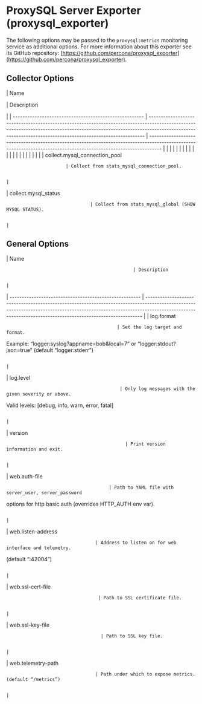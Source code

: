 # ProxySQL Server Exporter (proxysql_exporter)

The following options may be passed to the `proxysql:metrics` monitoring
service as additional options. For more information about this exporter see its
GitHub repository: [https://github.com/percona/proxysql_exporter](https://github.com/percona/proxysql_exporter).

## Collector Options

| Name

 | Description

 |
| ------------------------------------------------------ | ---------------------------------------------------------------------------------------------------------------------------------------------------------------------------------------------------------------------------------------- | ----------------------------------------------------------------------------------------------------------------------------------------------------------------- |  |  |  |  |  |  |  |  |  |  |  |  |  |  |  |  |  |  |  |  |
| collect.mysql_connection_pool

                          | Collect from stats_mysql_connection_pool.

                                                                                                                                                                                                |
| collect.mysql_status

                                   | Collect from stats_mysql_global (SHOW MYSQL STATUS).

                                                                                                                                                                                     |
## General Options

| Name

                                                   | Description

                                                                                                                                                                                                                              |
| ------------------------------------------------------ | ---------------------------------------------------------------------------------------------------------------------------------------------------------------------------------------------------------------------------------------- |
| log.format

                                             | Set the log target and format.
Example: “logger:syslog?appname=bob&local=7” or
“logger:stdout?json=true” (default “logger:stderr”)

                                                                                                       |
| log.level

                                              | Only log messages with the given severity or above.
Valid levels: [debug, info, warn, error, fatal]

                                                                                                                                      |
| version

                                                | Print version information and exit.

                                                                                                                                                                                                      |
| web.auth-file

                                          | Path to YAML file with server_user, server_password
options for http basic auth (overrides HTTP_AUTH env var).

                                                                                                                           |
| web.listen-address

                                     | Address to listen on for web interface and telemetry.
(default “:42004”)

                                                                                                                                                                 |
| web.ssl-cert-file

                                      | Path to SSL certificate file.

                                                                                                                                                                                                            |
| web.ssl-key-file

                                       | Path to SSL key file.

                                                                                                                                                                                                                    |
| web.telemetry-path

                                     | Path under which to expose metrics. (default “/metrics”)

                                                                                                                                                                                 |
<!-- -*- mode: rst -*- -->
<!-- Tips (tip) -->
<!-- Abbreviations (abbr) -->
<!-- Docker commands (docker) -->
<!-- Graphical interface elements (gui) -->
<!-- Options and parameters (opt) -->
<!-- pmm-admin commands (pmm-admin) -->
<!-- SQL commands (sql) -->
<!-- PMM Dashboards (dbd) -->
<!-- * Text labels -->
<!-- Special headings (h) -->
<!-- Status labels (status) -->
